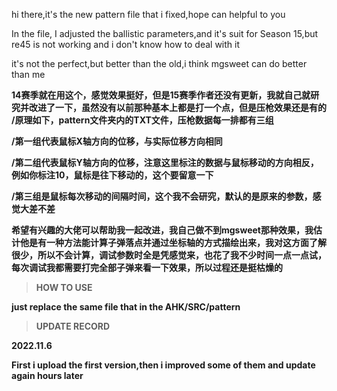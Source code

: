 hi there,it's the new pattern file that i fixed,hope can helpful to you

In the file, I adjusted the ballistic parameters,and it's suit for Season 15,but re45 is not working and i don't know how to deal with it

it's not the perfect,but better than the old,i think mgsweet can do better than me


**14赛季就在用这个，感觉效果挺好，但是15赛季作者还没有更新，我就自己就研究并改进了一下，虽然没有以前那种基本上都是打一个点，但是压枪效果还是有的**
**/原理如下，pattern文件夹内的TXT文件，压枪数据每一排都有三组**


**/第一组代表鼠标X轴方向的位移，与实际位移方向相同**


**/第二组代表鼠标Y轴方向的位移，注意这里标注的数据与鼠标移动的方向相反，例如你标注10，鼠标是往下移动的，这个要留意一下**


**/第三组是鼠标每次移动的间隔时间，这个我不会研究，默认的是原来的参数，感觉大差不差**


**希望有兴趣的大佬可以帮助我一起改进，我自己做不到mgsweet那种效果，我估计他是有一种方法能计算子弹落点并通过坐标轴的方式描绘出来，我对这方面了解很少，所以不会计算，调试参数时全是凭感觉来，也花了我不少时间一点一点试，每次调试我都需要打完全部子弹来看一下效果，所以过程还是挺枯燥的**


>**HOW TO USE**


**just replace the same file that in the AHK/SRC/pattern**



>**UPDATE RECORD**



**2022.11.6**


**First i upload the first version,then i improved some of them and update again hours later**
